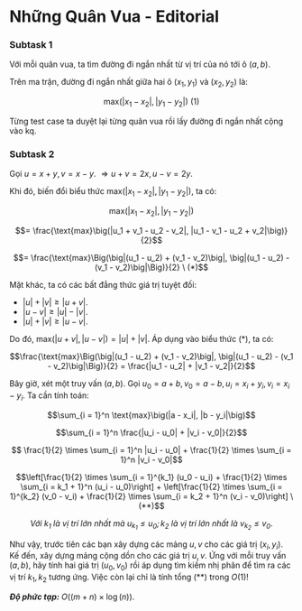 # Những Quân Vua - Editorial

### Subtask 1

Với mỗi quân vua, ta tìm đường đi ngắn nhất từ vị trí của nó tới ô $(a, b)$.

Trên ma trận, đường đi ngắn nhất giữa hai ô $(x_1, y_1)$ và $(x_2, y_2)$ là:

$$\text{max}\big(|x_1 - x_2|, |y_1 - y_2|\big) \ (1)$$

Từng test case ta duyệt lại từng quân vua rồi lấy đường đi ngắn nhất cộng vào kq.

### Subtask 2

Gọi $u = x + y, v = x - y$.
$\Rightarrow u + v = 2x, u - v = 2y$.

Khi đó, biến đổi biểu thức $\text{max}\big(|x_1 - x_2|, |y_1 - y_2|\big),$ ta có:

$$\text{max}\big(|x_1 - x_2|, |y_1 -  y_2|\big)$$ 

$$= \frac{\text{max}\big(|u_1 + v_1 - u_2 - v_2|, |u_1 - v_1 - u_2 + v_2|\big)}{2}$$

$$= \frac{\text{max}\Big(\big|(u_1 - u_2) + (v_1 - v_2)\big|, \big|(u_1 - u_2) - (v_1 - v_2)\big|\Big)}{2} \ (*)$$

Mặt khác, ta có các bất đẳng thức giá trị tuyệt đối:

- $|u| + |v| \ge |u + v|$.
- $|u - v| \ge |u| - |v|$.
- $|u| + |v| \ge |u - v|$.

Do đó, $\text{max}\big(|u + v|, |u - v|\big) = |u| + |v|$. Áp dụng vào biểu thức $(*),$ ta có:

$$\frac{\text{max}\Big(\big|(u_1 - u_2) + (v_1 - v_2)\big|, \big|(u_1 - u_2) - (v_1 - v_2)\big|\Big)}{2} = \frac{|u_1 - u_2| + |v_1 - v_2|}{2}$$

Bây giờ, xét một truy vấn $(a, b)$. Gọi $u_0 = a + b, v_0 = a - b, u_i = x_i + y_i, v_i = x_i - y_i$. Ta cần tính toán:

$$\sum_{i = 1}^n \text{max}\big(|a - x_i|, |b - y_i|\big)$$

$$\sum_{i = 1}^n \frac{|u_i - u_0| + |v_i - v_0|}{2}$$

$$ \frac{1}{2} \times \sum_{i = 1}^n |u_i - u_0| + \frac{1}{2} \times \sum_{i = 1}^n |v_i - v_0|$$

$$\left[\frac{1}{2} \times \sum_{i = 1}^{k_1} (u_0 - u_i) + \frac{1}{2} \times \sum_{i = k_1 + 1}^n (u_i - u_0)\right] + \left[\frac{1}{2} \times \sum_{i = 1}^{k_2} (v_0 - v_i) + \frac{1}{2} \times \sum_{i = k_2 + 1}^n (v_i - v_0)\right] \ (**)$$

<center>

*Với $k_1$ là vị trí lớn nhất mà $u_{k_1} \le u_0; k_2$ là vị trí lớn nhất là $v_{k_2} \le v_0$*.
</center>

Như vậy, trước tiên các bạn xây dựng các mảng $u, v$ cho các giá trị $(x_i, y_i)$. Kế đến, xây dựng mảng cộng dồn cho các giá trị $u, v$. Ứng với mỗi truy vấn $(a, b),$ hãy tính hai giá trị $(u_0, v_0)$ rồi áp dụng tìm kiếm nhị phân để tìm ra các vị trí $k_1, k_2$ tương ứng. Việc còn lại chỉ là tính tổng $(**)$ trong $O(1)!$

***Độ phức tạp:*** $O\big((m + n) \times \log(n)\big)$.
